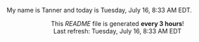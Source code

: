My name is Tanner and today is Tuesday, July 16, 8:33 AM EDT.

<p align="center">This <i>README</i> file is generated <b>every 3 hours</b>!</br>Last refresh: Tuesday, July 16, 8:33 AM EDT<br /></p>
